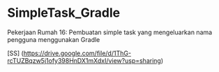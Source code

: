 # SimpleTask_Gradle
Pekerjaan Rumah 16:
Pembuatan simple task yang mengeluarkan nama pengguna menggunakan Gradle

[SS] (https://drive.google.com/file/d/1ThG-rcTUZBqzw5j1ofy398HnDX1mXdxI/view?usp=sharing)
